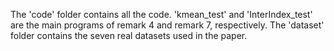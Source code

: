 The 'code' folder contains all the code. 'kmean_test' and 'InterIndex_test' are the main programs of remark 4 and remark 7, respectively.
The 'dataset' folder contains the seven real datasets used in the paper.
